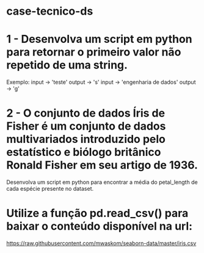 # case-tecnico-ds

# 1 - Desenvolva um script em python para retornar o primeiro valor não repetido de uma string.

Exemplo:
input -> 'teste'
output -> 's'
input -> 'engenharia de dados'
output -> 'g'

# 2 - O conjunto de dados Íris de Fisher é um conjunto de dados multivariados introduzido pelo estatístico e biólogo britânico Ronald Fisher em seu artigo de 1936.

Desenvolva um script em python para encontrar a média do petal_length de cada espécie
presente no dataset.

# Utilize a função pd.read_csv() para baixar o conteúdo disponível na url:

https://raw.githubusercontent.com/mwaskom/seaborn-data/master/iris.csv
